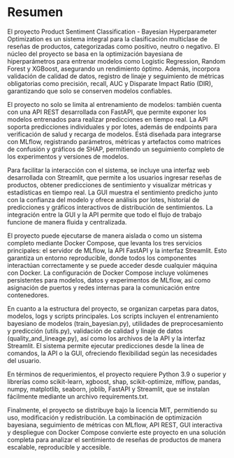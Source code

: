 # Resumen

El proyecto Product Sentiment Classification - Bayesian Hyperparameter Optimization es un sistema integral para la clasificación multiclase de reseñas de productos, categorizadas como positivo, neutro o negativo. El núcleo del proyecto se basa en la optimización bayesiana de hiperparámetros para entrenar modelos como Logistic Regression, Random Forest y XGBoost, asegurando un rendimiento óptimo. Además, incorpora validación de calidad de datos, registro de linaje y seguimiento de métricas obligatorias como precisión, recall, AUC y Disparate Impact Ratio (DIR), garantizando que solo se conserven modelos confiables.

El proyecto no solo se limita al entrenamiento de modelos: también cuenta con una API REST desarrollada con FastAPI, que permite exponer los modelos entrenados para realizar predicciones en tiempo real. La API soporta predicciones individuales y por lotes, además de endpoints para verificación de salud y recarga de modelos. Está diseñada para integrarse con MLflow, registrando parámetros, métricas y artefactos como matrices de confusión y gráficos de SHAP, permitiendo un seguimiento completo de los experimentos y versiones de modelos.

Para facilitar la interacción con el sistema, se incluye una interfaz web desarrollada con Streamlit, que permite a los usuarios ingresar reseñas de productos, obtener predicciones de sentimiento y visualizar métricas y estadísticas en tiempo real. La GUI muestra el sentimiento predicho junto con la confianza del modelo y ofrece análisis por lotes, historial de predicciones y gráficos interactivos de distribución de sentimientos. La integración entre la GUI y la API permite que todo el flujo de trabajo funcione de manera fluida y centralizada.

El proyecto puede ejecutarse de manera aislada o como un sistema completo mediante Docker Compose, que levanta los tres servicios principales: el servidor de MLflow, la API FastAPI y la interfaz Streamlit. Esto garantiza un entorno reproducible, donde todos los componentes interactúan correctamente y se puede acceder desde cualquier máquina con Docker. La configuración de Docker Compose incluye volúmenes persistentes para modelos, datos y experimentos de MLflow, así como asignación de puertos y redes internas para la comunicación entre contenedores.

En cuanto a la estructura del proyecto, se organizan carpetas para datos, modelos, logs y scripts principales. Los scripts incluyen el entrenamiento bayesiano de modelos (train_bayesian.py), utilidades de preprocesamiento y predicción (utils.py), validación de calidad y linaje de datos (quality_and_lineage.py), así como los archivos de la API y la interfaz Streamlit. El sistema permite ejecutar predicciones desde la línea de comandos, la API o la GUI, ofreciendo flexibilidad según las necesidades del usuario.

En términos de requerimientos, el proyecto requiere Python 3.9 o superior y librerías como scikit-learn, xgboost, shap, scikit-optimize, mlflow, pandas, numpy, matplotlib, seaborn, joblib, FastAPI y Streamlit, que se instalan fácilmente mediante un archivo requirements.txt.

Finalmente, el proyecto se distribuye bajo la licencia MIT, permitiendo su uso, modificación y redistribución. La combinación de optimización bayesiana, seguimiento de métricas con MLflow, API REST, GUI interactiva y despliegue con Docker Compose convierte este proyecto en una solución completa para analizar el sentimiento de reseñas de productos de manera escalable, reproducible y accesible.
